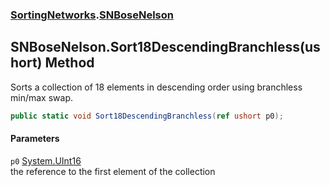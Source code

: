 ### [SortingNetworks](./SortingNetworks.md 'SortingNetworks').[SNBoseNelson](./SortingNetworks-SNBoseNelson.md 'SortingNetworks.SNBoseNelson')
## SNBoseNelson.Sort18DescendingBranchless(ushort) Method
Sorts a collection of 18 elements in descending order using branchless min/max swap.  
```csharp
public static void Sort18DescendingBranchless(ref ushort p0);
```
#### Parameters
<a name='SortingNetworks-SNBoseNelson-Sort18DescendingBranchless(ushort)-p0'></a>
`p0` [System.UInt16](https://docs.microsoft.com/en-us/dotnet/api/System.UInt16 'System.UInt16')  
the reference to the first element of the collection  
  

